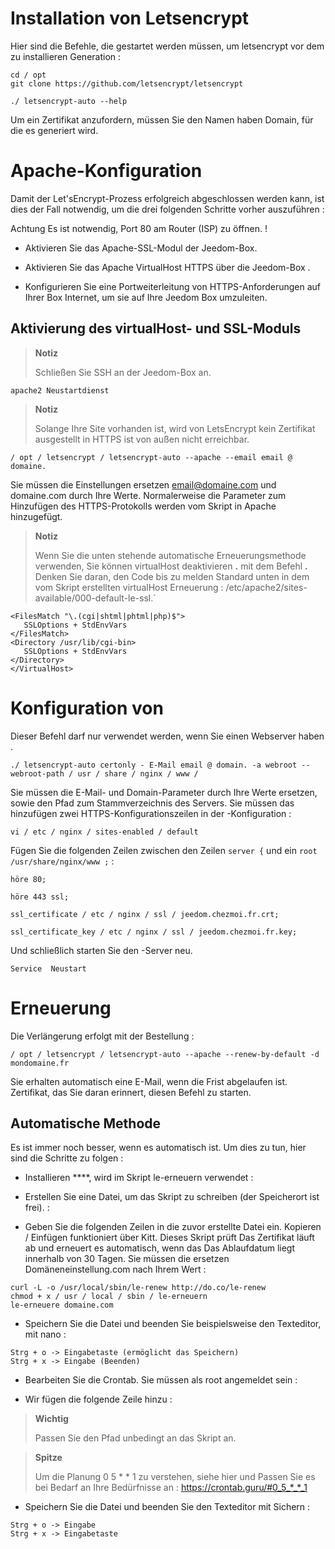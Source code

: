 Installation von Letsencrypt 
===========================

Hier sind die Befehle, die gestartet werden müssen, um letsencrypt vor dem zu installieren
Generation :

    
    cd / opt
    git clone https://github.com/letsencrypt/letsencrypt
    
    ./ letsencrypt-auto --help

Um ein Zertifikat anzufordern, müssen Sie den Namen haben
Domain, für die es generiert wird.

Apache-Konfiguration 
======================

Damit der Let'sEncrypt-Prozess erfolgreich abgeschlossen werden kann, ist dies der Fall
notwendig, um die drei folgenden Schritte vorher auszuführen :

Achtung Es ist notwendig, Port 80 am Router (ISP) zu öffnen. ! 

-   Aktivieren Sie das Apache-SSL-Modul der Jeedom-Box.

-   Aktivieren Sie das Apache VirtualHost HTTPS über die Jeedom-Box .

-   Konfigurieren Sie eine Portweiterleitung von HTTPS-Anforderungen auf Ihrer Box
    Internet, um sie auf Ihre Jeedom Box umzuleiten.

Aktivierung des virtualHost- und SSL-Moduls 
------------------------------------------

> **Notiz**
>
> Schließen Sie SSH an der Jeedom-Box an.

    
    
    apache2 Neustartdienst

> **Notiz**
>
> Solange Ihre Site vorhanden ist, wird von LetsEncrypt kein Zertifikat ausgestellt
> in HTTPS ist von außen nicht erreichbar.

    / opt / letsencrypt / letsencrypt-auto --apache --email email @ domaine.

Sie müssen die Einstellungen ersetzen <email@domaine.com> und domaine.com
durch Ihre Werte. Normalerweise die Parameter zum Hinzufügen des HTTPS-Protokolls
werden vom Skript in Apache hinzugefügt.

> **Notiz**
>
> Wenn Sie die unten stehende automatische Erneuerungsmethode verwenden,
> Sie können virtualHost deaktivieren **.** mit dem
> Befehl **.** Denken Sie daran, den Code bis zu melden
> Standard unten in dem vom Skript erstellten virtualHost
> Erneuerung :
> /etc/apache2/sites-available/000-default-le-ssl.\`

    <FilesMatch "\.(cgi|shtml|phtml|php)$">
       SSLOptions + StdEnvVars
    </FilesMatch>
    <Directory /usr/lib/cgi-bin>
       SSLOptions + StdEnvVars
    </Directory>
    </VirtualHost>

Konfiguration von  
======================

Dieser Befehl darf nur verwendet werden, wenn Sie einen Webserver haben
.

    ./ letsencrypt-auto certonly - E-Mail email @ domain. -a webroot --webroot-path / usr / share / nginx / www /

Sie müssen die E-Mail- und Domain-Parameter durch Ihre Werte ersetzen,
sowie den Pfad zum Stammverzeichnis des Servers. Sie müssen das hinzufügen
zwei HTTPS-Konfigurationszeilen in der -Konfiguration :

    vi / etc / nginx / sites-enabled / default

Fügen Sie die folgenden Zeilen zwischen den Zeilen `server {` und ein
`root /usr/share/nginx/www ;` :

    höre 80;

    höre 443 ssl;

    ssl_certificate / etc / nginx / ssl / jeedom.chezmoi.fr.crt;

    ssl_certificate_key / etc / nginx / ssl / jeedom.chezmoi.fr.key;

    

Und schließlich starten Sie den -Server neu.

    Service  Neustart

Erneuerung 
==============

Die Verlängerung erfolgt mit der Bestellung :

    / opt / letsencrypt / letsencrypt-auto --apache --renew-by-default -d mondomaine.fr

Sie erhalten automatisch eine E-Mail, wenn die Frist abgelaufen ist.
Zertifikat, das Sie daran erinnert, diesen Befehl zu starten.

Automatische Methode 
-------------------

Es ist immer noch besser, wenn es automatisch ist. Um dies zu tun, hier sind die
Schritte zu folgen :

-   Installieren ****, wird im Skript le-erneuern verwendet :

<!-- -->

    

-   Erstellen Sie eine Datei, um das Skript zu schreiben (der Speicherort ist frei).
    :

<!-- -->

    

-   Geben Sie die folgenden Zeilen in die zuvor erstellte Datei ein.
    Kopieren / Einfügen funktioniert über Kitt. Dieses Skript prüft
    Das Zertifikat läuft ab und erneuert es automatisch, wenn das
    Das Ablaufdatum liegt innerhalb von 30 Tagen. Sie müssen die ersetzen
    Domäneneinstellung.com nach Ihrem Wert :

<!-- -->

    curl -L -o /usr/local/sbin/le-renew http://do.co/le-renew
    chmod + x / usr / local / sbin / le-erneuern
    le-erneuere domaine.com

-   Speichern Sie die Datei und beenden Sie beispielsweise den Texteditor,
    mit nano :

<!-- -->

    Strg + o -> Eingabetaste (ermöglicht das Speichern)
    Strg + x -> Eingabe (Beenden)

-   Bearbeiten Sie die Crontab. Sie müssen als root angemeldet sein :

<!-- -->

    

-   Wir fügen die folgende Zeile hinzu :

<!-- -->

    

> **Wichtig**
>
> Passen Sie den Pfad unbedingt an das Skript an.

> **Spitze**
>
> Um die Planung 0 5 \* \* 1 zu verstehen, siehe hier und
> Passen Sie es bei Bedarf an Ihre Bedürfnisse an :
> <https://crontab.guru/#0_5_*_*_1>

-   Speichern Sie die Datei und beenden Sie den Texteditor mit
    Sichern :

<!-- -->

    Strg + o -> Eingabe
    Strg + x -> Eingabetaste
